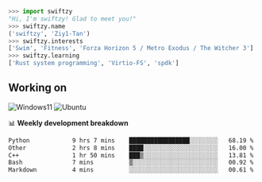 ```python
>>> import swiftzy
"Hi, I'm swiftzy! Glad to meet you!"
>>> swiftzy.name
('swiftzy', 'Ziy1-Tan')
>>> swiftzy.interests
['Swim', 'Fitness', 'Forza Horizon 5 / Metro Exodus / The Witcher 3']
>>> swiftzy.learning
['Rust system programming', 'Virtio-FS', 'spdk']
```

## Working on

![Windows11](https://img.shields.io/badge/Windows%2011-00adef?style=flat-square&logo=windows&logoColor=ffffff)
![Ubuntu](https://img.shields.io/badge/Ubuntu%20(WSL)-dd4814?style=flat-square&logo=ubuntu&logoColor=ffffff)

📊 **Weekly development breakdown**
<!--START_SECTION:waka-->

```txt
Python            9 hrs 7 mins    █████████████████░░░░░░░░   68.19 %
Other             2 hrs 8 mins    ████░░░░░░░░░░░░░░░░░░░░░   16.00 %
C++               1 hr 50 mins    ███▒░░░░░░░░░░░░░░░░░░░░░   13.81 %
Bash              7 mins          ▒░░░░░░░░░░░░░░░░░░░░░░░░   00.92 %
Markdown          4 mins          ░░░░░░░░░░░░░░░░░░░░░░░░░   00.61 %
```

<!--END_SECTION:waka-->
